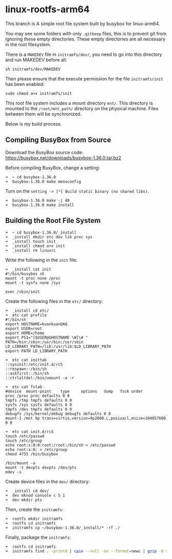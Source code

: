 # linux-rootfs-arm64

This branch is A simple root file system built by busybox for linux-arm64.

You may see some folders with only `.gitkeep` files, this is to prevent git from ignoring these empty directories. These empty directories are all necessary in the root filesystem.

There is a `MAKEDEV` file in `initramfs/dev/`, you need to go into this directory and run MAKEDEV before all:

```shell
sh initramfs/dev/MAKEDEV
```

Then please ensure that the execute permission for the file `initramfs/init` has been enabled:

```shell
sudo chmod a+x initramfs/init
```

This root file system includes a mount directory `mnt/`. This directory is mounted to the `/root/mnt_path/` directory on the physical machine. Files between them will be synchronized.

Below is my build process.

## Compiling BusyBox from Source

Download the BusyBox source code: https://busybox.net/downloads/busybox-1.36.0.tar.bz2

Before compiling BusyBox, change a setting:

```shell
➜  ~ cd busybox-1.36.0
➜  busybox-1.36.0 make menuconfig
```

Turn on the `setting -> [*] Build static binary (no shared libs)`.

```shell
➜  busybox-1.36.0 make -j 40
➜  busybox-1.36.0 make install
```

## Building the Root File System

```shell
➜  ~ cd busybox-1.36.0/_install
➜  _install mkdir etc dev lib proc sys
➜  _install touch init
➜  _install chmod a+x init
➜  _install rm linuxrc
```

Write the following in the `init` file:

```shell
➜  _install cat init
#!/bin/busybox sh
mount -t proc none /proc
mount -t sysfs none /sys

exec /sbin/init
```

Create the following files in the `etc/` directory:

```shell
➜  _install cd etc/
➜  etc cat profile 
#!/bin/sh
export HOSTNAME=kuankuanQAQ
export USER=root
export HOME=/home
export PS1="[$USER@$HOSTNAME \W]\# "
PATH=/bin:/sbin:/usr/bin:/usr/sbin
LD_LIBRARY_PATH=/lib:/usr/lib:$LD_LIBRARY_PATH
export PATH LD_LIBRARY_PATH

➜  etc cat inittab 
::sysinit:/etc/init.d/rcS
::respawn:-/bin/sh
::askfirst:-/bin/sh
::ctrlaltdel:/bin/umount -a -r

➜  etc cat fstab 
#device  mount-point    type     options   dump   fsck order
proc /proc proc defaults 0 0
tmpfs /tmp tmpfs defaults 0 0
sysfs /sys sysfs defaults 0 0
tmpfs /dev tmpfs defaults 0 0
debugfs /sys/kernel/debug debugfs defaults 0 0
mount-1 /mnt 9p trans=virtio,version=9p2000.L,posixacl,msize=104857600 0 0

➜  etc cat init.d/rcS 
touch /etc/passwd
touch /etc/group
echo root:x:0:0:root:/root:/bin/sh > /etc/passwd
echo root:x:0: > /etc/group
chmod 4755 /bin/busybox

/bin/mount -a
mount -t devpts devpts /dev/pts
mdev -s

```

Create device files in the `dev/` directory:

```shell
➜  _install cd dev/
➜  dev mknod console c 5 1
➜  dev mkdir pts
```

Then, create the `initramfs`:

```shell
➜  rootfs mkdir initramfs
➜  rootfs cd initramfs
➜  initramfs cp ~/busybox-1.36.0/_install/* -rf ./
```

Finally, package the `initramfs`:

```bash
➜  rootfs cd initramfs
➜  initramfs find . -print0 | cpio --null -ov --format=newc | gzip -9 > ../initramfs.cpio.gz
```
